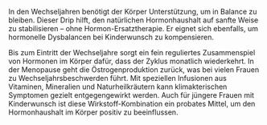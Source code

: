 In den Wechseljahren benötigt der Körper Unterstützung, um in Balance zu bleiben. Dieser Drip hilft, den natürlichen Hormonhaushalt auf sanfte Weise zu stabilisieren – ohne Hormon-Ersatztherapie. Er eignet sich ebenfalls, um hormonelle Dysbalancen bei Kinderwunsch zu kompensieren.

Bis zum Eintritt der Wechseljahre sorgt ein fein reguliertes Zusammenspiel von Hormonen im Körper dafür, dass der Zyklus monatlich wiederkehrt. In der Menopause geht die Östrogenproduktion zurück, was bei vielen Frauen zu Wechseljahrsbeschwerden führt. Mit speziellen Infusionen aus Vitaminen, Mineralien und Naturheilkräutern kann klimakterischen Symptomen gezielt entgegengewirkt werden. Auch für jüngere Frauen mit Kinderwunsch ist diese Wirkstoff-Kombination ein probates Mittel, um den Hormonhaushalt im Körper positiv zu beeinflussen.

